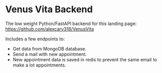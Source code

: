 # Venus Vita Backend
The low weight Python/FastAPI backend for this landing page:
https://github.com/alexcarv318/VenusVita

Includes a few endpoints to:
- Get data from MongoDB database.
- Send a mail with new appointment.
- New appointment data is saved in redis to prevent the same email to make a lot appointments.
